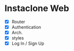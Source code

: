 # Instaclone Web

- [x] Router
- [x] Authentication
- [x] Arch.
- [x] styles
- [x] Log In / Sign Up
